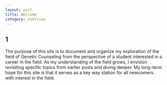 ```yaml
---
layout: post
title: Welcome
category: overview
---
```



1
------
The purpose of this site is to document and organize my exploration of the field of Genetic Counseling from the perspective of a student interested in a career in the field. As my understanding of the field grows, I envision revisiting specific topics from earlier posts and diving deeper. My long-term hope for this site is that it serves as a key way station for all newcomers with interest in the field.
